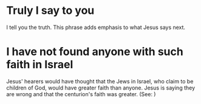 
# Truly I say to you
I tell you the truth. This phrase adds emphasis to what Jesus says next.

# I have not found anyone with such faith in Israel
Jesus' hearers would have thought that the Jews in Israel, who claim to be children of God, would have greater faith than anyone. Jesus is saying they are wrong and that the centurion's faith was greater. (See: )